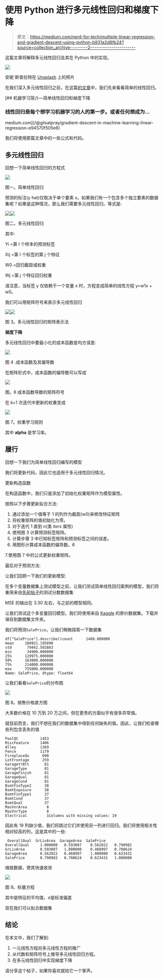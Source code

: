 # 使用 Python 进行多元线性回归和梯度下降

> 原文：<https://medium.com/nerd-for-tech/multiple-linear-regression-and-gradient-descent-using-python-b931a2d8fb24?source=collection_archive---------2----------------------->

这篇文章将解释多元线性回归及其在 Python 中的实现。

![](img/4a2d1d5cfb60c00fda3b8bb8a7798fb7.png)

安妮·斯普拉特在 [Unsplash](https://unsplash.com/s/photos/linear-regression?utm_source=unsplash&utm_medium=referral&utm_content=creditCopyText) 上的照片

在我们深入多元线性回归之前，在这篇[的文章](/@gilsatpray/gradient-descent-in-machine-learning-linear-regression-e94570f505e6)中，我们先来看看简单的线性回归。

[](/@gilsatpray/gradient-descent-in-machine-learning-linear-regression-e94570f505e6) [## 机器学习简介—简单线性回归和梯度下降

### 线性回归是每个想学习机器学习的人的第一步。或者任何想成为…

medium.com](/@gilsatpray/gradient-descent-in-machine-learning-linear-regression-e94570f505e6) 

我们将使用那篇文章中的一些公式和代码。

## 多元线性回归

回想一下简单线性回归的方程式

![](img/3441af8a811b75ca4343d560f311bae7.png)

图一。简单线性回归

预测的标注(y hat)仅取决于单个要素 x。如果我们有一个包含多个独立要素的数据集呢？如果是这种情况，那么我们需要多元线性回归。等式是:

![](img/a61fa905617ea73d28dc35fba6c804e8.png)![](img/cc153a326b60800d8f76f8f719c45ce2.png)

图二。多元线性回归

其中:

Yi =第 I 个样本的预测标签

Xij =第 I 个标签的第 j 个特征

W0 =回归截距或权重

Wj =第 j 个特征回归权重

请注意，当标签 y 仅依赖于一个变量 x 时，方程变成简单的线性方程 y=w1x + w0。

我们可以用矩阵符号来表示多元线性回归

![](img/704a88928131798b5669b24a842242b2.png)![](img/a370f9eec7635632247780f002af4760.png)

图 3。多元线性回归的矩阵表示法

**梯度下降**

多元线性回归中要最小化的成本函数是均方误差:

![](img/e0439b287ecae566d1fc7c9c5cf84cd2.png)

图 4 .成本函数及其偏导数

在矩阵形式中，成本函数的偏导数可以写成

![](img/3d22fb8ebb7028630ad1c554ceff1e2c.png)

图。6 成本函数导数的矩阵符号

在 k+1 次迭代中更新的权重变成

![](img/89b4eec019161b5b91aef3b8ee9d6565.png)

图 7。权重学习规则

其中 **alpha** 是学习率。

## 履行

回想一下我们为简单线性回归编写的模型

我们将更新代码，因此它也适用于多元线性回归情况。

更新构造函数

在构造函数中，我们只是添加了初始化权重矩阵作为模型属性。

按照以下步骤更新拟合方法:

1.  通过添加一个值等于 1 的列作为截距(w0)来修改特征矩阵
2.  将权重矩阵的值初始化为零。
3.  对于迭代 1 直到 n(类 *iters* 属性)
4.  使用图 3 计算预测标签矩阵。
5.  计算步骤 3 中已知标签矩阵和预测标签之间的误差。
6.  用图形计算成本函数的偏导数。6

7.使用图 7 中的公式更新权重矩阵。

最后对于预测方法:

让我们回顾一下我们的更新模型:

在多个变量数据集上测试模型之前，让我们测试简单线性回归案例的模型，我们将重用来自[先前帖子](/@gilsatpray/gradient-descent-in-machine-learning-linear-regression-e94570f505e6)的测试分数数据集

MSE 的输出在 3.30 左右，与之前的模型相同。

让我们测试这个多变量回归模型。我们将使用来自 [Kaggle](https://www.kaggle.com/dansbecker/underfitting-and-overfitting/data?select=train.csv) 的房价数据集。下载并保存到数据集文件夹。

我们将预测`SalePrice`，让我们稍微探索一下数据集

```
df["SalePrice"].describe()count      1460.000000
mean     180921.195890
std       79442.502883
min       34900.000000
25%      129975.000000
50%      163000.000000
75%      214000.000000
max      755000.000000
Name: SalePrice, dtype: float64
```

让我们看看`SalePrice`的分布图

![](img/fe435033d1322517fa682a62e5cf475f.png)

图 8。销售价格直方图

大多数价格在 10 万到 20 万之间，但在更贵的方面似乎有很多异常值。

就目前而言，我们不想在我们的数据集中得到任何缺失的值。因此，让我们检查哪些列包含丢失的值

```
PoolQC          1453
MiscFeature     1406
Alley           1369
Fence           1179
FireplaceQu      690
LotFrontage      259
GarageYrBlt       81
GarageType        81
GarageFinish      81
GarageQual        81
GarageCond        81
BsmtFinType2      38
BsmtExposure      38
BsmtFinType1      37
BsmtCond          37
BsmtQual          37
MasVnrArea         8
MasVnrType         8
Electrical         1Columns with missing values: 19
```

因此有 19 列缺少值，我们将跳过它们并使用另一列进行回归。我们将使用相关性相对较高的列，这是其中的一些:

```
 OverallQual  GrLivArea  GarageArea  SalePrice
OverallQual     1.000000   0.593007    0.562022   0.790982
GrLivArea       0.593007   1.000000    0.468997   0.708624
GarageArea      0.562022   0.468997    1.000000   0.623431
SalePrice       0.790982   0.708624    0.623431   1.000000
```

缩放数据，使其快速收敛

![](img/569bb6c2f1b091acd78757cbbc3700cd.png)

图 9。标量方程

其中是特征的平均值，σ是标准偏差

现在我们可以拟合数据集

## 结论

在本文中，我们了解到:

1.  一元线性方程向多元线性方程的推广
2.  从代数和矩阵符号上推导多元线性回归方程。
3.  在多元线性回归中实现梯度下降

请分享这个帖子，如果你喜欢就给它一个掌声。